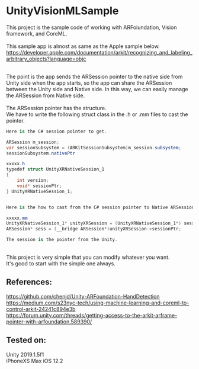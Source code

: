 # UnityVisionMLSample
This project is the sample code of working with ARFoiundation, Vision framework, and CoreML.<br>
<br>
This sample app is almost as same as the Apple sample below.<br>
https://developer.apple.com/documentation/arkit/recognizing_and_labeling_arbitrary_objects?language=objc<br>
<br>

The point is the app sends the ARSession pointer to the native side from Unity side when the app starts, so the app can share the ARSession between the Unity side and Native side.
In this way, we can easily manage the ARSession from Native side.<br>
<br>
The ARSession pointer has the structure.<br>
We have to write the following struct class in the .h or .mm files to cast the pointer.<br>

```C#
Here is the C# session pointer to get.

ARSession m_session;
var sessionSubsystem = (ARKitSessionSubsystem)m_session.subsystem;
sessionSubsystem.nativePtr

xxxxx.h
typedef struct UnityXRNativeSession_1
{
    int version;
    void* sessionPtr;
} UnityXRNativeSession_1;


Here is the how to cast from the C# session pointer to Native ARSession.

xxxxx.mm
UnityXRNativeSession_1* unityXRSession = (UnityXRNativeSession_1*) session;
ARSession* sess = (__bridge ARSession*)unityXRSession->sessionPtr;

The session is the pointer from the Unity.
```
<br>
This project is very simple that you can modify whatever you want. <br>
It's good to start with the simple one always.

## References:
https://github.com/chenjd/Unity-ARFoundation-HandDetection<br>
https://medium.com/s23nyc-tech/using-machine-learning-and-coreml-to-control-arkit-24241c894e3b<br>
https://forum.unity.com/threads/getting-access-to-the-arkit-arframe-pointer-with-arfoundation.589390/

## Tested on:
Unity 2019.1.5f1<br>
iPhoneXS Max iOS 12.2
